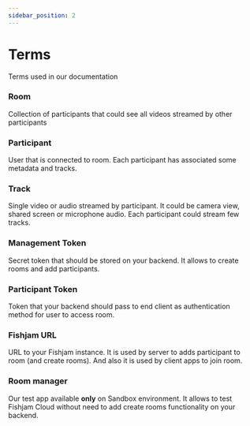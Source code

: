 ```yaml
---
sidebar_position: 2
---
```


# Terms

Terms used in our documentation

### Room

Collection of participants that could see all videos streamed by other participants

### Participant

User that is connected to room. Each participant has associated some metadata and tracks.

### Track

Single video or audio streamed by participant. It could be camera view, shared screen or microphone audio. Each
participant could stream few tracks.

### Management Token

Secret token that should be stored on your backend. It allows to create rooms and add participants.

### Participant Token

Token that your backend should pass to end client as authentication method for user to access room.

### Fishjam URL

URL to your Fishjam instance. It is used by server to adds participant to room (and create rooms). And also it is used
by client apps to join room.

### Room manager

Our test app available **only** on Sandbox environment. It allows to test Fishjam Cloud without need to add create rooms
functionality on your backend.
